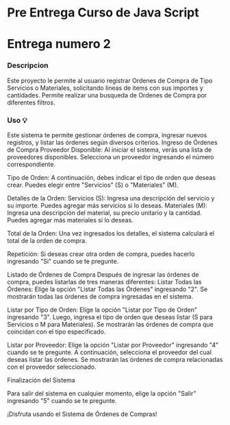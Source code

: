 
# Pre Entrega Curso de Java Script
# Entrega numero 2

### Descripcion

Este proyecto le permite al usuario registrar Ordenes de Compra de Tipo Servicios o Materiales, solicitando lineas de items con sus importes y cantidades.
Permite realizar una busqueda de Ordenes de Compra por diferentes filtros.

 
### Uso 💡

Este sistema te permite gestionar órdenes de compra, ingresar nuevos registros, y listar las órdenes según diversos criterios.
Ingreso de Órdenes de Compra
Proveedor Disponible: Al iniciar el sistema, verás una lista de proveedores disponibles. Selecciona un proveedor ingresando el número correspondiente.

Tipo de Orden: A continuación, debes indicar el tipo de orden que deseas crear. Puedes elegir entre "Servicios" (S) o "Materiales" (M).

Detalles de la Orden:
Servicios (S): Ingresa una descripción del servicio y su importe. Puedes agregar más servicios si lo deseas.
Materiales (M): Ingresa una descripción del material, su precio unitario y la cantidad. Puedes agregar más materiales si lo deseas.

Total de la Orden: Una vez ingresados los detalles, el sistema calculará el total de la orden de compra.

Repetición: Si deseas crear otra orden de compra, puedes hacerlo ingresando "Si" cuando se te pregunte.

Listado de Órdenes de Compra
Después de ingresar las órdenes de compra, puedes listarlas de tres maneras diferentes:
Listar Todas las Órdenes:
Elige la opción "Listar Todas las Órdenes" ingresando "2".
Se mostrarán todas las órdenes de compra ingresadas en el sistema.

Listar por Tipo de Orden:
Elige la opción "Listar por Tipo de Orden" ingresando "3".
Luego, ingresa el tipo de orden que deseas listar (S para Servicios o M para Materiales).
Se mostrarán las órdenes de compra que coincidan con el tipo especificado.

Listar por Proveedor:
Elige la opción "Listar por Proveedor" ingresando "4" cuando se te pregunte.
A continuación, selecciona el proveedor del cual deseas listar las órdenes.
Se mostrarán las órdenes de compra relacionadas con el proveedor seleccionado.

Finalización del Sistema

Para salir del sistema en cualquier momento, elige la opción "Salir" ingresando "5" cuando se te pregunte.

¡Disfruta usando el Sistema de Órdenes de Compras!


